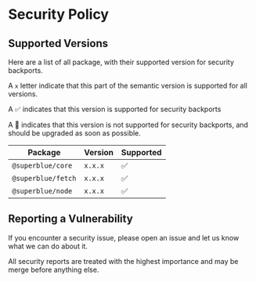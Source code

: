 # Security Policy

## Supported Versions

Here are a list of all package, with their supported version for security backports.

A `x` letter indicate that this part of the semantic version is supported for all versions.

A ✅ indicates that this version is supported for security backports

A 🔴 indicates that this version is not supported for security backports, and should be upgraded as soon as possible.

| Package            | Version    | Supported          |
| ------------------ | ---------- | ------------------ |
| `@superblue/core`  | `x.x.x`    | :white_check_mark: |
| `@superblue/fetch` | `x.x.x`    | :white_check_mark: |
| `@superblue/node`  | `x.x.x`    | :white_check_mark: |

## Reporting a Vulnerability

If you encounter a security issue, please open an issue and let us know what we can do about it.

All security reports are treated with the highest importance and may be merge before anything else.
